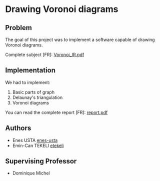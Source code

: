 # Drawing Voronoi diagrams
## Problem
The goal of this project was to implement a software capable of drawing Voronoi diagrams.

Complete subject [FR]: [Voronoi_IR.pdf](Voronoi_IR.pdf)

## Implementation
We had to implement:
1. Basic parts of graph
2. Delaunay's triangulation
3. Voronoi diagrams

You can read the complete report [FR]: [report.pdf](report.pdf)

## Authors
- Enes USTA [enes-usta](https://github.com/enes-usta)
- Emin-Can TEKELI [etekeli](https://github.com/etekeli)

## Supervising Professor
- Dominique Michel
